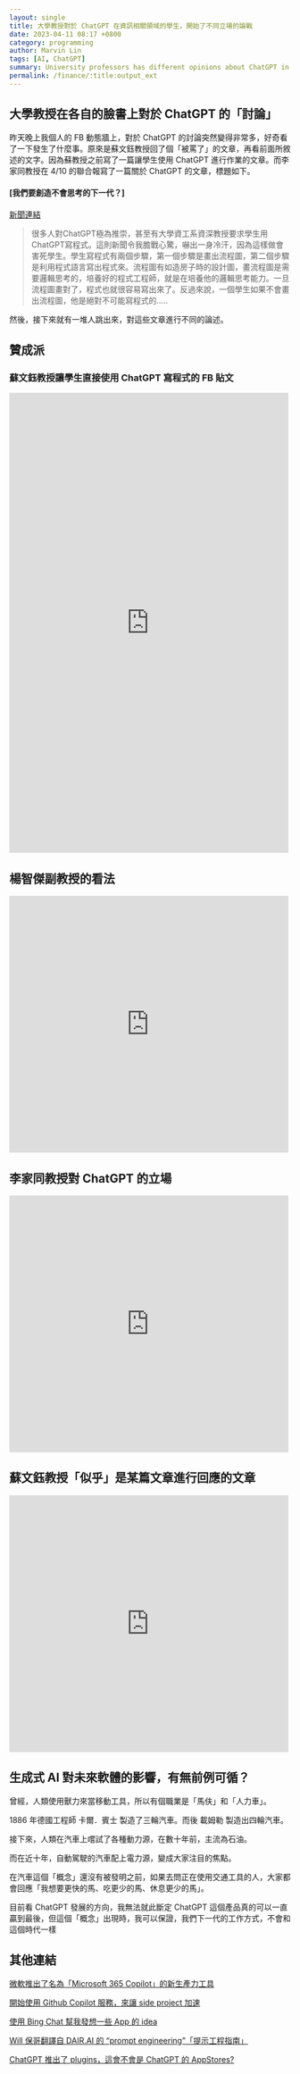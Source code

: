 ```yaml
---
layout: single
title: 大學教授對於 ChatGPT 在資訊相關領域的學生，開始了不同立場的論戰
date: 2023-04-11 08:17 +0800
category: programming
author: Marvin Lin
tags: [AI, ChatGPT]
summary: University professors has different opinions about ChatGPT in Computer Sciense students homework.
permalink: /finance/:title:output_ext
---
```


## 大學教授在各自的臉書上對於 ChatGPT 的「討論」

昨天晚上我個人的 FB 動態牆上，對於 ChatGPT 的討論突然變得非常多，好奇看了一下發生了什麼事。原來是蘇文鈺教授回了個「被罵了」的文章，再看前面所敘述的文字。因為蘇教授之前寫了一篇讓學生使用 ChatGPT 進行作業的文章。而李家同教授在 4/10 的聯合報寫了一篇關於 ChatGPT 的文章，標題如下。

#### [我們要創造不會思考的下一代？]

[新聞連結](https://udn.com/news/story/7339/7086778)

> 很多人對ChatGPT極為推崇，甚至有大學資工系資深教授要求學生用ChatGPT寫程式。這則新聞令我膽戰心驚，嚇出一身冷汗，因為這樣做會害死學生。學生寫程式有兩個步驟，第一個步驟是畫出流程圖，第二個步驟是利用程式語言寫出程式來。流程圖有如造房子時的設計圖，畫流程圖是需要邏輯思考的，培養好的程式工程師，就是在培養他的邏輯思考能力。一旦流程圖畫對了，程式也就很容易寫出來了。反過來說，一個學生如果不會畫出流程圖，他是絕對不可能寫程式的.....

然後，接下來就有一堆人跳出來，對這些文章進行不同的論述。

## 贊成派
### 蘇文鈺教授讓學生直接使用 ChatGPT 寫程式的 FB 貼文

<iframe src="https://www.facebook.com/plugins/post.php?href=https%3A%2F%2Fwww.facebook.com%2Farwen.su.5%2Fposts%2Fpfbid0fyzvxLmk4cEra2RHMgcxBcHYvF8F6fjsFLPn5wwE2koh2AbGEjh77YcFvbkRo4iyl&show_text=true&width=500" width="500" height="824" style="border:none;overflow:hidden" scrolling="no" frameborder="0" allowfullscreen="true" allow="autoplay; clipboard-write; encrypted-media; picture-in-picture; web-share"></iframe>

## 楊智傑副教授的看法

<iframe src="https://www.facebook.com/plugins/post.php?href=https%3A%2F%2Fwww.facebook.com%2Fscatjay%2Fposts%2Fpfbid0Dqj7XjfvRSLDZYbd4VVxcBo3rFSB15zKRxRhUf4L6GYpu3cR3GwQhmRLy6Ehi84al&show_text=true&width=500" width="500" height="460" style="border:none;overflow:hidden" scrolling="no" frameborder="0" allowfullscreen="true" allow="autoplay; clipboard-write; encrypted-media; picture-in-picture; web-share"></iframe>

## 李家同教授對 ChatGPT 的立場

<iframe src="https://www.facebook.com/plugins/post.php?href=https%3A%2F%2Fwww.facebook.com%2Fscatjay%2Fposts%2Fpfbid0Dqj7XjfvRSLDZYbd4VVxcBo3rFSB15zKRxRhUf4L6GYpu3cR3GwQhmRLy6Ehi84al&show_text=true&width=500" width="500" height="460" style="border:none;overflow:hidden" scrolling="no" frameborder="0" allowfullscreen="true" allow="autoplay; clipboard-write; encrypted-media; picture-in-picture; web-share"></iframe>

## 蘇文鈺教授「似乎」是某篇文章進行回應的文章

<iframe src="https://www.facebook.com/plugins/post.php?href=https%3A%2F%2Fwww.facebook.com%2Fscatjay%2Fposts%2Fpfbid0Dqj7XjfvRSLDZYbd4VVxcBo3rFSB15zKRxRhUf4L6GYpu3cR3GwQhmRLy6Ehi84al&show_text=true&width=500" width="500" height="460" style="border:none;overflow:hidden" scrolling="no" frameborder="0" allowfullscreen="true" allow="autoplay; clipboard-write; encrypted-media; picture-in-picture; web-share"></iframe>

## 生成式 AI 對未來軟體的影響，有無前例可循？

曾經，人類使用獸力來當移動工具，所以有個職業是「馬伕」和「人力車」。

1886 年德國工程師 卡爾．賓士 製造了三輪汽車。而後 載姆勒 製造出四輪汽車。

接下來，人類在汽車上嚐試了各種動力源，在數十年前，主流為石油。

而在近十年，自動駕駛的汽車配上電力源，變成大家注目的焦點。

在汽車這個「概念」還沒有被發明之前，如果去問正在使用交通工具的人，大家都會回應「我想要更快的馬、吃更少的馬、休息更少的馬」。

目前看 ChatGPT 發展的方向，我無法就此斷定 ChatGPT 這個產品真的可以一直贏到最後，但這個「概念」出現時，我可以保證，我們下一代的工作方式，不會和這個時代一樣

## 其他連結

[微軟推出了名為「Microsoft 365 Copilot」的新生產力工具](https://moonandeye.github.io/programming/2023/03/17/microsoft-office-copilot-launch.html)

[開始使用 Github Copilot 服務，來讓 side project 加速](https://moonandeye.github.io/programming/start-using-copilot.html)

[使用 Bing Chat 幫我發想一些 App 的 idea](https://moonandeye.github.io/programming/bing-chat-brain-storming.html)

[Will 保哥翻譯自 DAIR.AI 的 “prompt engineering”「提示工程指南」](https://moonandeye.github.io/finance/prompt-engineering.html)

[ChatGPT 推出了 plugins，這會不會是 ChatGPT 的 AppStores?](https://moonandeye.github.io/finance/ChatGPT-plugins.html)